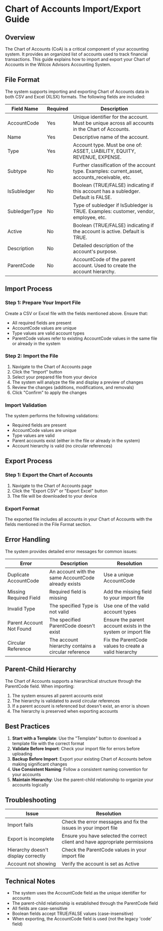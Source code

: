 # Chart of Accounts Import/Export Guide

## Overview

The Chart of Accounts (CoA) is a critical component of your accounting system. It provides an organized list of accounts used to track financial transactions. This guide explains how to import and export your Chart of Accounts in the Wilcox Advisors Accounting System.

## File Format

The system supports importing and exporting Chart of Accounts data in both CSV and Excel (XLSX) formats. The following fields are included:

| Field Name | Required | Description |
|------------|----------|-------------|
| AccountCode | Yes | Unique identifier for the account. Must be unique across all accounts in the Chart of Accounts. |
| Name | Yes | Descriptive name of the account. |
| Type | Yes | Account type. Must be one of: ASSET, LIABILITY, EQUITY, REVENUE, EXPENSE. |
| Subtype | No | Further classification of the account type. Examples: current_asset, accounts_receivable, etc. |
| IsSubledger | No | Boolean (TRUE/FALSE) indicating if this account has a subledger. Default is FALSE. |
| SubledgerType | No | Type of subledger if IsSubledger is TRUE. Examples: customer, vendor, employee, etc. |
| Active | No | Boolean (TRUE/FALSE) indicating if the account is active. Default is TRUE. |
| Description | No | Detailed description of the account's purpose. |
| ParentCode | No | AccountCode of the parent account. Used to create the account hierarchy. |

## Import Process

### Step 1: Prepare Your Import File

Create a CSV or Excel file with the fields mentioned above. Ensure that:
- All required fields are present
- AccountCode values are unique
- Type values are valid account types
- ParentCode values refer to existing AccountCode values in the same file or already in the system

### Step 2: Import the File

1. Navigate to the Chart of Accounts page
2. Click the "Import" button
3. Select your prepared file from your device
4. The system will analyze the file and display a preview of changes
5. Review the changes (additions, modifications, and removals)
6. Click "Confirm" to apply the changes

### Import Validation

The system performs the following validations:
- Required fields are present
- AccountCode values are unique
- Type values are valid
- Parent accounts exist (either in the file or already in the system)
- Account hierarchy is valid (no circular references)

## Export Process

### Step 1: Export the Chart of Accounts

1. Navigate to the Chart of Accounts page
2. Click the "Export CSV" or "Export Excel" button
3. The file will be downloaded to your device

### Export Format

The exported file includes all accounts in your Chart of Accounts with the fields mentioned in the File Format section.

## Error Handling

The system provides detailed error messages for common issues:

| Error | Description | Resolution |
|-------|-------------|------------|
| Duplicate AccountCode | An account with the same AccountCode already exists | Use a unique AccountCode |
| Missing Required Field | Required field is missing | Add the missing field to your import file |
| Invalid Type | The specified Type is not valid | Use one of the valid account types |
| Parent Account Not Found | The specified ParentCode doesn't exist | Ensure the parent account exists in the system or import file |
| Circular Reference | The account hierarchy contains a circular reference | Fix the ParentCode values to create a valid hierarchy |

## Parent-Child Hierarchy

The Chart of Accounts supports a hierarchical structure through the ParentCode field. When importing:

1. The system ensures all parent accounts exist
2. The hierarchy is validated to avoid circular references
3. If a parent account is referenced but doesn't exist, an error is shown
4. The hierarchy is preserved when exporting accounts

## Best Practices

1. **Start with a Template**: Use the "Template" button to download a template file with the correct format
2. **Validate Before Import**: Check your import file for errors before uploading
3. **Backup Before Import**: Export your existing Chart of Accounts before making significant changes
4. **Use Consistent Naming**: Follow a consistent naming convention for your accounts
5. **Maintain Hierarchy**: Use the parent-child relationship to organize your accounts logically

## Troubleshooting

| Issue | Resolution |
|-------|------------|
| Import fails | Check the error messages and fix the issues in your import file |
| Export is incomplete | Ensure you have selected the correct client and have appropriate permissions |
| Hierarchy doesn't display correctly | Check the ParentCode values in your import file |
| Account not showing | Verify the account is set as Active |

## Technical Notes

- The system uses the AccountCode field as the unique identifier for accounts
- The parent-child relationship is established through the ParentCode field
- All fields are case-sensitive
- Boolean fields accept TRUE/FALSE values (case-insensitive)
- When exporting, the AccountCode field is used (not the legacy 'code' field)
